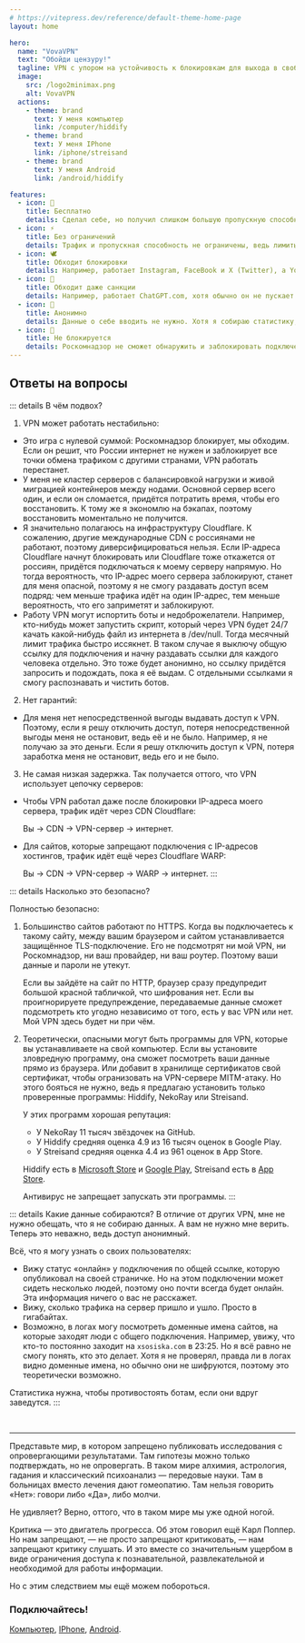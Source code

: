 ```yaml
---
# https://vitepress.dev/reference/default-theme-home-page
layout: home

hero:
  name: "VovaVPN"
  text: "Обойди цензуру!"
  tagline: VPN с упором на устойчивость к блокировкам для выхода в свободный интернет
  image:
    src: /logo2minimax.png
    alt: VovaVPN
  actions:
    - theme: brand
      text: У меня компьютер
      link: /computer/hiddify
    - theme: brand
      text: У меня IPhone
      link: /iphone/streisand
    - theme: brand
      text: У меня Android
      link: /android/hiddify

features:
  - icon: 💸
    title: Бесплатно
    details: Сделал себе, но получил слишком большую пропускную способность и запас трафика на сервере. Чтобы добро не пропадало, делюсь с друзьями.
  - icon: ⚡
    title: Без ограничений
    details: Трафик и пропускная способность не ограничены, ведь лимиты на сервере слишком большие.
  - icon: 🕊
    title: Обходит блокировки
    details: Например, работает Instagram, FaceBook и X (Twitter), а YouTube больше не зависает.
  - icon: 🚀
    title: Обходит даже санкции
    details: Например, работает ChatGPT.com, хотя обычно он не пускает россиян и блокирует подключения через другие VPN.
  - icon: 🦄
    title: Анонимно
    details: Данные о себе вводить не нужно. Хотя я собираю статистику, но не понимаю, кому она принадлежит.
  - icon: 🤡
    title: Не блокируется
    details: Роскомнадзор не сможет обнаружить и заблокировать подключение, ведь VPN использует цепочку серверов и недетектируемые протоколы.
---
```


## Ответы на вопросы

::: details В чём подвох?
1. VPN может работать нестабильно:

- Это игра с нулевой суммой: Роскомнадзор блокирует, мы обходим. Если он решит, что России интернет не нужен и заблокирует все точки обмена трафиком с другими странами, VPN работать перестанет.
- У меня не кластер серверов с балансировкой нагрузки и живой миграцией контейнеров между нодами. Основной сервер всего один, и если он сломается, придётся потратить время, чтобы его восстановить. К тому же я экономлю на бэкапах, поэтому восстановить моментально не получится.
- Я значительно полагаюсь на инфраструктуру Cloudflare. К сожалению, другие международные CDN с россиянами не работают, поэтому диверсифицироваться нельзя. Если IP-адреса Cloudflare начнут блокировать или Cloudflare тоже откажется от россиян, придётся подключаться к моему серверу напрямую. Но тогда вероятность, что IP-адрес моего сервера заблокируют, станет для меня опасной, поэтому я не смогу раздавать доступ всем подряд: чем меньше трафика идёт на один IP-адрес, тем меньше вероятность, что его заприметят и заблокируют.
- Работу VPN могут испортить боты и недоброжелатели. Например, кто-нибудь может запустить скрипт, который через VPN будет 24/7 качать какой-нибудь файл из интернета в /dev/null. Тогда месячный лимит трафика быстро иссякнет. В таком случае я выключу общую ссылку для подключения и начну раздавать ссылки для каждого человека отдельно. Это тоже будет анонимно, но ссылку придётся запросить и подождать, пока я её выдам. С отдельными ссылками я смогу распознавать и чистить ботов.

2. Нет гарантий:

- Для меня нет непосредственной выгоды выдавать доступ к VPN. Поэтому, если я решу отключить доступ, потеря непосредственной выгоды меня не остановит, ведь её и не было. Например, я не получаю за это деньги. Если я решу отключить доступ к VPN, потеря заработка меня не остановит, ведь его и не было.

3. Не самая низкая задержка. Так получается оттого, что VPN использует цепочку серверов:

- Чтобы VPN работал даже после блокировки IP-адреса моего сервера, трафик идёт через CDN Cloudflare:

    Вы -> CDN -> VPN-сервер -> интернет.

- Для сайтов, которые запрещают подключения с IP-адресов хостингов, трафик идёт ещё через Cloudflare WARP:

    Вы -> CDN -> VPN-сервер -> WARP -> интернет.
:::

::: details Насколько это безопасно?

Полностью безопасно:

1. Большинство сайтов работают по HTTPS. Когда вы подключаетесь к такому сайту, между вашим браузером и сайтом устанавливается защищённое TLS-подключение. Его не подсмотрят ни мой VPN, ни Роскомнадзор, ни ваш провайдер, ни ваш роутер. Поэтому ваши данные и пароли не утекут.

    Если вы зайдёте на сайт по HTTP, браузер сразу предупредит большой красной табличкой, что шифрования нет. Если вы проигнорируете предупреждение, передаваемые данные сможет подсмотреть кто угодно независимо от того, есть у вас VPN или нет. Мой VPN здесь будет ни при чём.

2. Теоретически, опасными могут быть программы для VPN, которые вы устанавливаете на свой компьютер. Если вы установите зловредную программу, она сможет посмотреть ваши данные прямо из браузера. Или добавит в хранилище сертификатов свой сертификат, чтобы огранизовать на VPN-сервере MITM-атаку. Но этого бояться не нужно, ведь я предлагаю установить только проверенные программы: Hiddify, NekoRay или Streisand.

    У этих программ хорошая репутация:
      - У NekoRay 11 тысяч звёздочек на GitHub.
      - У Hiddify средняя оценка 4.9 из 16 тысяч оценок в Google Play.
      - У Streisand средняя оценка 4.4 из 961 оценок в App Store. 
    
    Hiddify есть в [Microsoft Store](https://apps.microsoft.com/detail/9pdfnl3qv2s5) и [Google Play](https://play.google.com/store/apps/details?id=app.hiddify.com), Streisand есть в [App Store](https://apps.apple.com/us/app/streisand/id6450534064).
    
    Антивирус не запрещает запускать эти программы.
:::

::: details Какие данные собираются?
В отличие от других VPN, мне не нужно обещать, что я не собираю данных. А вам не нужно мне верить. Теперь это неважно, ведь доступ анонимный.

Всё, что я могу узнать о своих пользователях:

- Вижу статус «онлайн» у подключения по общей ссылке, которую опубликовал на своей страничке. Но на этом подключении может сидеть несколько людей, поэтому оно почти всегда будет онлайн. Эта информация ничего о вас не расскажет.
- Вижу, сколько трафика на сервер пришло и ушло. Просто в гигабайтах.
- Возможно, в логах могу посмотреть доменные имена сайтов, на которые заходят люди с общего подключения. Например, увижу, что кто-то постоянно заходит на `xsosiska.com` в 23:25. Но я всё равно не смогу понять, кто это делает. Хотя я не проверял, правда ли в логах видно доменные имена, но обычно они не шифруются, поэтому это теоретически возможно.

Статистика нужна, чтобы противостоять ботам, если они вдруг заведутся.
:::

<br>

***

Представьте мир, в котором запрещено публиковать исследования с опровергающими результатами. Там гипотезы можно только подтверждать, но не опровергать. В таком мире алхимия, астрология, гадания и классический психоанализ — передовые науки. Там в больницах вместо лечения дают гомеопатию. Там нельзя говорить «Нет»: говори либо «Да», либо молчи.

Не удивляет? Верно, оттого, что в таком мире мы уже одной ногой.

Критика — это двигатель прогресса. Об этом говорил ещё Карл Поппер. Но нам запрещают, — не просто запрещают критиковать, — нам запрещают критику слушать. И это вместе со значительным ущербом в виде ограничения доступа к познавательной, развлекательной и необходимой для работы информации.

Но с этим следствием мы ещё можем побороться.

### Подключайтесь!

[Компьютер](/computer/hiddify), [IPhone](/iphone/streisand), [Android](/android/hiddify).